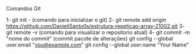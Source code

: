 Comandos Git


1- git init - (comando para inicializar o git) 2- git remote add origin https://github.com/DanieliSanto0s/estrutura-repeticao-array-21002.git 3- git remote -v (comando para visualizar o repositorio atual) 4- git commit -m "nome do commit" (commit pacote de alterações) git config --global user.email "you@example.com" git config --global user.name "Your Name"
